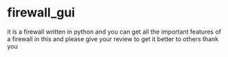 # firewall_gui
it is a firewall written in python and you can get all the important features of a firewall in this and please give your review to get it better to others thank you

